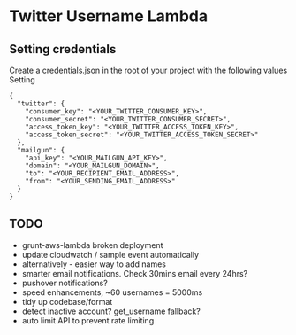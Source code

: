 # Twitter Username Lambda

## Setting credentials

Create a credentials.json in the root of your project with the following values Setting
```
{
  "twitter": {
    "consumer_key": "<YOUR_TWITTER_CONSUMER_KEY>",
    "consumer_secret": "<YOUR_TWITTER_CONSUMER_SECRET>",
    "access_token_key": "<YOUR_TWITTER_ACCESS_TOKEN_KEY>",
    "access_token_secret": "<YOUR_TWITTER_ACCESS_TOKEN_SECRET>"
  },
  "mailgun": {
    "api_key": "<YOUR_MAILGUN_API_KEY>",
    "domain": "<YOUR_MAILGUN_DOMAIN>",
    "to": "<YOUR_RECIPIENT_EMAIL_ADDRESS>",
    "from": "<YOUR_SENDING_EMAIL_ADDRESS>"
  }
}
```

## TODO
* grunt-aws-lambda broken deployment
* update cloudwatch / sample event automatically
* alternatively - easier way to add names
* smarter email notifications. Check 30mins email every 24hrs?
* pushover notifications?
* speed enhancements, ~60 usernames = 5000ms
* tidy up codebase/format
* detect inactive account? get_username fallback?
* auto limit API to prevent rate limiting
